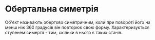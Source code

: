 # Обертальна симетрія
Об'єкт називають обертово симетричним, коли при повороті його на менш ніж 360 градусів він повторює свою форму. Характеризується ступенем симертії - тим, скільки в нього є таких станів.